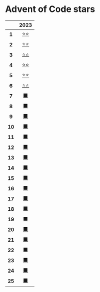 # Advent of Code stars
||2023|
|:-:|:-:|
|**1**|[⭐⭐](https://adventofcode.com/2023/day/1)|
|**2**|[⭐⭐](https://adventofcode.com/2023/day/2)|
|**3**|[⭐⭐](https://adventofcode.com/2023/day/3)|
|**4**|[⭐⭐](https://adventofcode.com/2023/day/4)|
|**5**|[⭐⭐](https://adventofcode.com/2023/day/5)|
|**6**|[⭐⭐](https://adventofcode.com/2023/day/6)|
|**7**|[⬛](https://adventofcode.com/2023/day/7)|
|**8**|[⬛](https://adventofcode.com/2023/day/8)|
|**9**|[⬛](https://adventofcode.com/2023/day/9)|
|**10**|[⬛](https://adventofcode.com/2023/day/10)|
|**11**|[⬛](https://adventofcode.com/2023/day/11)|
|**12**|[⬛](https://adventofcode.com/2023/day/12)|
|**13**|[⬛](https://adventofcode.com/2023/day/13)|
|**14**|[⬛](https://adventofcode.com/2023/day/14)|
|**15**|[⬛](https://adventofcode.com/2023/day/15)|
|**16**|[⬛](https://adventofcode.com/2023/day/16)|
|**17**|[⬛](https://adventofcode.com/2023/day/17)|
|**18**|[⬛](https://adventofcode.com/2023/day/18)|
|**19**|[⬛](https://adventofcode.com/2023/day/19)|
|**20**|[⬛](https://adventofcode.com/2023/day/20)|
|**21**|[⬛](https://adventofcode.com/2023/day/21)|
|**22**|[⬛](https://adventofcode.com/2023/day/22)|
|**23**|[⬛](https://adventofcode.com/2023/day/23)|
|**24**|[⬛](https://adventofcode.com/2023/day/24)|
|**25**|[⬛](https://adventofcode.com/2023/day/25)|
